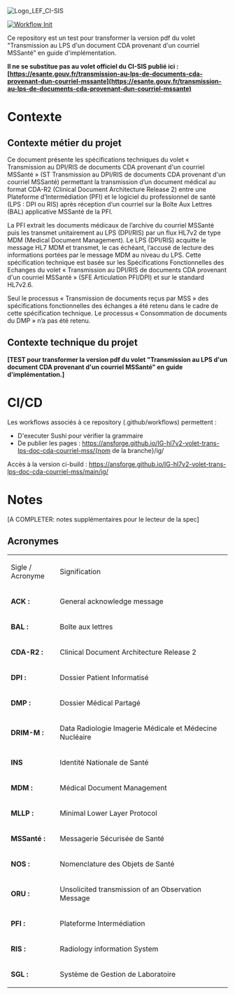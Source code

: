 
![Logo_LEF_CI-SIS](https://user-images.githubusercontent.com/48218773/227532484-eff82649-4e42-49c6-966a-dc3ea78cf59c.png)

[![Workflow Init](https://github.com/ansforge/IG-fhir-partage-de-documents-de-sante/actions/workflows/fhir-workflows.yml/badge.svg)](https://github.com/ansforge/IG-fhir-partage-de-documents-de-sante/actions/workflows/fhir-workflows.yml)

Ce repository est un test pour transformer la version pdf du volet "Transmission au LPS d'un document CDA provenant d'un courriel MSSanté" en guide d'implémentation.

**Il ne se substitue pas au volet officiel du CI-SIS publié ici : [https://esante.gouv.fr/transmission-au-lps-de-documents-cda-provenant-dun-courriel-mssante](https://esante.gouv.fr/transmission-au-lps-de-documents-cda-provenant-dun-courriel-mssante)**


# Contexte

## Contexte métier du projet

Ce document présente les spécifications techniques du volet « Transmission au DPI/RIS de documents CDA provenant d'un courriel MSSanté » (ST Transmission au DPI/RIS de documents CDA provenant d'un courriel MSSanté) permettant la transmission d’un document médical au format CDA-R2 (Clinical Document Architecture Release 2) entre une Plateforme d’Intermédiation (PFI) et le logiciel du professionnel de santé (LPS : DPI ou RIS) après réception d’un courriel sur la Boîte Aux Lettres (BAL) applicative MSSanté de la PFI.


La PFI extrait les documents médicaux de l’archive du courriel MSSanté puis les transmet unitairement au LPS (DPI/RIS) par un flux HL7v2 de type MDM (Medical Document Management). Le LPS (DPI/RIS) acquitte le message HL7 MDM et transmet, le cas échéant, l’accusé de lecture des informations portées par le message MDM au niveau du LPS.
Cette spécification technique est basée sur les Spécifications Fonctionnelles des Echanges du volet « Transmission au DPI/RIS de documents CDA provenant d'un courriel MSSanté » (SFE Articulation PFI/DPI) et sur le standard HL7v2.6.


Seul le processus « Transmission de documents reçus par MSS » des spécifications fonctionnelles des échanges a été retenu dans le cadre de cette spécification technique. Le processus « Consommation de documents du DMP » n’a pas été retenu.

## Contexte technique du projet

**[TEST pour transformer la version pdf du volet "Transmission au LPS d'un document CDA provenant d'un courriel MSSanté" en guide d'implémentation.]**

# CI/CD

Les workflows associés à ce repository (.github/workflows) permettent :

* D'executer Sushi pour vérifier la grammaire
* De publier les pages : https://ansforge.github.io/IG-hl7v2-volet-trans-lps-doc-cda-courriel-mss/{nom de la branche}/ig/

Accès à la version ci-build : https://ansforge.github.io/IG-hl7v2-volet-trans-lps-doc-cda-courriel-mss/main/ig/

# Notes

[A COMPLETER: notes supplémentaires pour le lecteur de la spec]


## Acronymes

<table width="100%">
<tbody>
<tr>
<td width="22%">
<p>Sigle / Acronyme</p>
</td>
<td width="77%">
<p>Signification</p>
</td>
</tr>
<tr>
<td width="22%">
<p><strong>ACK&nbsp;:</strong></p>
</td>
<td width="77%">
<p>General acknowledge message</p>
</td>
</tr>
<tr>
<td width="22%">
<p><strong>BAL&nbsp;:</strong></p>
</td>
<td width="77%">
<p>Bo&icirc;te aux lettres</p>
</td>
</tr>
<tr>
<td width="22%">
<p><strong>CDA-R2&nbsp;:</strong></p>
</td>
<td width="77%">
<p>Clinical Document Architecture Release 2</p>
</td>
</tr>
<tr>
<td width="22%">
<p><strong>DPI&nbsp;: </strong></p>
</td>
<td width="77%">
<p>Dossier Patient Informatis&eacute;</p>
</td>
</tr>
<tr>
<td width="22%">
<p><strong>DMP&nbsp;:</strong></p>
</td>
<td width="77%">
<p>Dossier M&eacute;dical Partag&eacute;</p>
</td>
</tr>
<tr>
<td width="22%">
<p><strong>DRIM-M&nbsp;: </strong></p>
</td>
<td width="77%">
<p>Data Radiologie Imagerie M&eacute;dicale et M&eacute;decine Nucl&eacute;aire</p>
</td>
</tr>
<tr>
<td width="22%">
<p><strong>INS</strong></p>
</td>
<td width="77%">
<p>Identit&eacute; Nationale de Sant&eacute;</p>
</td>
</tr>
<tr>
<td width="22%">
<p><strong>MDM&nbsp;: </strong></p>
</td>
<td width="77%">
<p>M&eacute;dical Document Management</p>
</td>
</tr>
<tr>
<td width="22%">
<p><strong>MLLP&nbsp;: </strong></p>
</td>
<td width="77%">
<p>Minimal Lower Layer Protocol</p>
</td>
</tr>
<tr>
<td width="22%">
<p><strong>MSSant&eacute;&nbsp;:</strong></p>
</td>
<td width="77%">
<p>Messagerie S&eacute;curis&eacute;e de Sant&eacute;</p>
</td>
</tr>
<tr>
<td width="22%">
<p><strong>NOS&nbsp;: </strong></p>
</td>
<td width="77%">
<p>Nomenclature des Objets de Sant&eacute;</p>
</td>
</tr>
<tr>
<td width="22%">
<p><strong>ORU&nbsp;: </strong></p>
</td>
<td width="77%">
<p>Unsolicited transmission of an Observation Message</p>
</td>
</tr>
<tr>
<td width="22%">
<p><strong>PFI&nbsp;: </strong></p>
</td>
<td width="77%">
<p>Plateforme Interm&eacute;diation</p>
</td>
</tr>
<tr>
<td width="22%">
<p><strong>RIS&nbsp;: </strong></p>
</td>
<td width="77%">
<p>Radiology information System</p>
</td>
</tr>
<tr>
<td width="22%">
<p><strong>SGL&nbsp;: </strong></p>
</td>
<td width="77%">
<p>Syst&egrave;me de Gestion de Laboratoire</p>
</td>
</tr>
</tbody>
</table>

